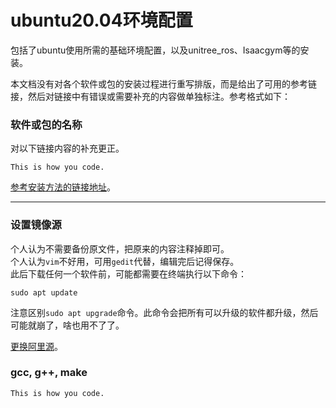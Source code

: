 # ubuntu20.04环境配置
包括了ubuntu使用所需的基础环境配置，以及unitree_ros、Isaacgym等的安装。  

本文档没有对各个软件或包的安装过程进行重写排版，而是给出了可用的参考链接，然后对链接中有错误或需要补充的内容做单独标注。参考格式如下：  
### 软件或包的名称
对以下链接内容的补充更正。

```
This is how you code.
```

 [参考安装方法的链接地址](https://github.com/MSP-xEN/ubuntu20.04)。

---

### 设置镜像源
个人认为不需要备份原文件，把原来的内容注释掉即可。  
个人认为```vim```不好用，可用```gedit```代替，编辑完后记得保存。  
此后下载任何一个软件前，可能都需要在终端执行以下命令：
```
sudo apt update
```
注意区别```sudo apt upgrade```命令。此命令会把所有可以升级的软件都升级，然后可能就崩了，啥也用不了了。

[更换阿里源](https://blog.csdn.net/MacWx/article/details/137689898)。

### gcc, g++, make
```
This is how you code.
```
